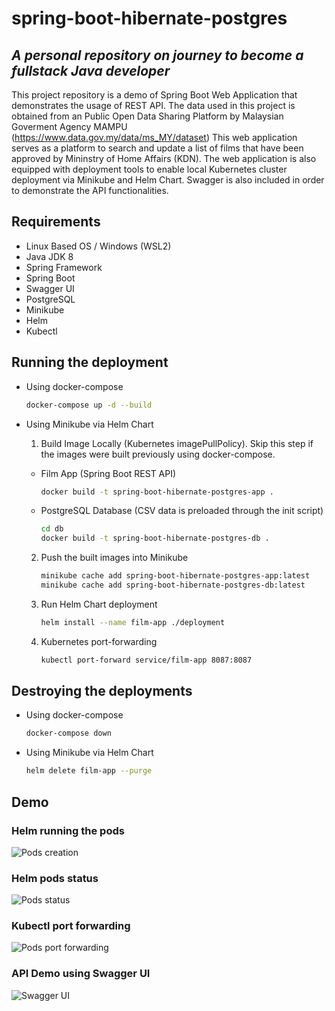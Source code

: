 # spring-boot-hibernate-postgres
## _A personal repository on journey to become a fullstack Java developer_

This project repository is a demo of Spring Boot Web Application that demonstrates the usage of REST API.
The data used in this project is obtained from an Public Open Data Sharing Platform by Malaysian Goverment Agency MAMPU (https://www.data.gov.my/data/ms_MY/dataset)
This web application serves as a platform to search and update a list of films that have been approved by Mininstry of Home Affairs (KDN). The web application is also equipped with deployment tools to enable local Kubernetes cluster deployment via Minikube and Helm Chart. Swagger is also included in order to demonstrate the API functionalities.

## Requirements

- Linux Based OS / Windows (WSL2)
- Java JDK 8
- Spring Framework 
- Spring Boot
- Swagger UI
- PostgreSQL
- Minikube
- Helm
- Kubectl

## Running the deployment

- Using docker-compose

    ```sh
   docker-compose up -d --build
   ```


- Using Minikube via Helm Chart

  1. Build Image Locally (Kubernetes imagePullPolicy). Skip this step if the images were built previously using docker-compose.

    - Film App (Spring Boot REST API)

        ```sh
        docker build -t spring-boot-hibernate-postgres-app .
        ```

    - PostgreSQL Database (CSV data is preloaded through the init script)
    
        ```sh
        cd db
        docker build -t spring-boot-hibernate-postgres-db .
        ```
    
  2. Push the built images into Minikube

        ```sh
        minikube cache add spring-boot-hibernate-postgres-app:latest
        minikube cache add spring-boot-hibernate-postgres-db:latest
        ```
     
  3. Run Helm Chart deployment

        ```sh
        helm install --name film-app ./deployment
        ```

  4. Kubernetes port-forwarding
        ```sh
        kubectl port-forward service/film-app 8087:8087
        ```
        
## Destroying the deployments

- Using docker-compose

    ```sh
    docker-compose down
    ```
    
- Using Minikube via Helm Chart

    ```sh
    helm delete film-app --purge
    ```

## Demo

### Helm running the pods

![Pods creation](assets/helm-install.png)

### Helm pods status

![Pods status](assets/helm-status.png)

### Kubectl port forwarding

![Pods port forwarding](assets/k8-port-forward.png)

### API Demo using Swagger UI

![Swagger UI](assets/swagger.jpg)
    
    
